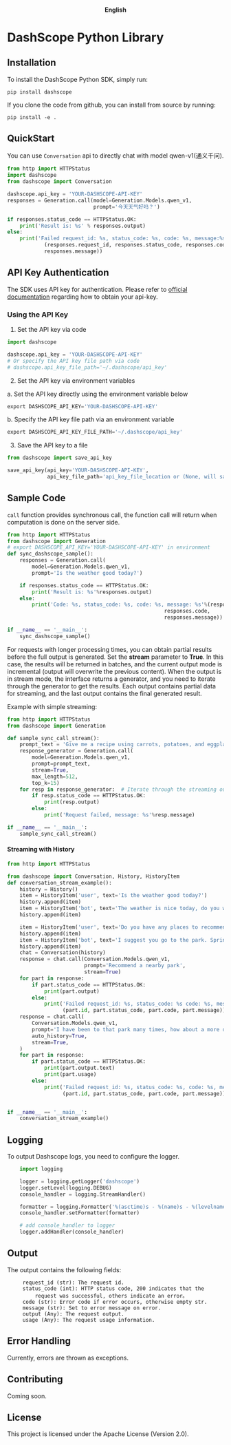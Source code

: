 <h4 align="center">
    <p>
        <b>English</b>
    <p>
</h4>


</div>

# DashScope Python Library

## Installation
To install the DashScope Python SDK, simply run:
```shell
pip install dashscope
```

If you clone the code from github, you can install from  source by running:
```shell
pip install -e .
```



## QuickStart

You can use `Conversation` api to directly chat with model qwen-v1(通义千问).

```python
from http import HTTPStatus
import dashscope
from dashscope import Conversation

dashscope.api_key = 'YOUR-DASHSCOPE-API-KEY'
responses = Generation.call(model=Generation.Models.qwen_v1,
                            prompt='今天天气好吗？')

if responses.status_code == HTTPStatus.OK:
    print('Result is: %s' % responses.output)
else:
    print('Failed request_id: %s, status_code: %s, code: %s, message:%s' %
            (responses.request_id, responses.status_code, responses.code,
            responses.message))

```

## API Key Authentication

The SDK uses API key for authentication. Please refer to [official documentation](https://dashscope.aliyun.com) regarding how to obtain your api-key.

### Using the API Key

1. Set the API key via code
```python
import dashscope

dashscope.api_key = 'YOUR-DASHSCOPE-API-KEY'
# Or specify the API key file path via code
# dashscope.api_key_file_path='~/.dashscope/api_key'

```

2. Set the API key via environment variables

a. Set the API key directly using the environment variable below

```python
export DASHSCOPE_API_KEY='YOUR-DASHSCOPE-API-KEY'
```

b. Specify the API key file path via an environment variable

```python
export DASHSCOPE_API_KEY_FILE_PATH='~/.dashscope/api_key'
```

3. Save the API key to a file
```python
from dashscope import save_api_key

save_api_key(api_key='YOUR-DASHSCOPE-API-KEY',
             api_key_file_path='api_key_file_location or (None, will save to default location "~/.dashscope/api_key"')

```


## Sample Code

`call` function provides  synchronous call, the function call will return when computation is done on the server side.

```python
from http import HTTPStatus
from dashscope import Generation
# export DASHSCOPE_API_KEY='YOUR-DASHSCOPE-API-KEY' in environment
def sync_dashscope_sample():
    responses = Generation.call(
        model=Generation.Models.qwen_v1,
        prompt='Is the weather good today?')

    if responses.status_code == HTTPStatus.OK:
        print('Result is: %s'%responses.output)
    else:
        print('Code: %s, status_code: %s, code: %s, message: %s'%(responses.status_code,
                                                   responses.code,
                                                   responses.message))

if __name__ == '__main__':
    sync_dashscope_sample()
```

For requests with longer processing times, you can obtain partial results before the full output is generated. Set the **stream** parameter to **True**. In this case, the results will be returned in batches, and the current output mode is incremental (output will overwrite the previous content). When the output is in stream mode, the interface returns a generator, and you need to iterate through the generator to get the results. Each output contains partial data for streaming, and the last output contains the final generated result.

Example with simple streaming:
```python
from http import HTTPStatus
from dashscope import Generation

def sample_sync_call_stream():
    prompt_text = 'Give me a recipe using carrots, potatoes, and eggplants'
    response_generator = Generation.call(
        model=Generation.Models.qwen_v1,
        prompt=prompt_text,
        stream=True,
        max_length=512,
        top_k=15)
    for resp in response_generator:  # Iterate through the streaming output results
        if resp.status_code == HTTPStatus.OK:
            print(resp.output)
        else:
            print('Request failed, message: %s'%resp.message)

if __name__ == '__main__':
    sample_sync_call_stream()

```
#### Streaming with History
```python
from http import HTTPStatus

from dashscope import Conversation, History, HistoryItem
def conversation_stream_example():
    history = History()
    item = HistoryItem('user', text='Is the weather good today?')
    history.append(item)
    item = HistoryItem('bot', text='The weather is nice today, do you want to go out and play?')
    history.append(item)

    item = HistoryItem('user', text='Do you have any places to recommend?')
    history.append(item)
    item = HistoryItem('bot', text='I suggest you go to the park. Spring is here, and the flowers are blooming. It is beautiful.')
    history.append(item)
    chat = Conversation(history)
    response = chat.call(Conversation.Models.qwen_v1,
                         prompt='Recommend a nearby park',
                         stream=True)
    for part in response:
        if part.status_code == HTTPStatus.OK:
            print(part.output)
        else:
            print('Failed request_id: %s, status_code: %s code: %s, message:%s' %
                  (part.id, part.status_code, part.code, part.message))
    response = chat.call(
        Conversation.Models.qwen_v1,
        prompt='I have been to that park many times, how about a more distant one?',
        auto_history=True,
        stream=True,
    )
    for part in response:
        if part.status_code == HTTPStatus.OK:
            print(part.output.text)
            print(part.usage)
        else:
            print('Failed request_id: %s, status_code: %s, code: %s, message:%s' %
                  (part.id, part.status_code, part.code, part.message))


if __name__ == '__main__':
    conversation_stream_example()


```
## Logging
To output Dashscope logs, you need to configure the logger.
```python
    import logging

    logger = logging.getLogger('dashscope')
    logger.setLevel(logging.DEBUG)
    console_handler = logging.StreamHandler()

    formatter = logging.Formatter('%(asctime)s - %(name)s - %(levelname)s - %(message)s')
    console_handler.setFormatter(formatter)

    # add console_handler to logger
    logger.addHandler(console_handler)

```

## Output
The output contains the following fields:
```
     request_id (str): The request id.
     status_code (int): HTTP status code, 200 indicates that the
         request was successful, others indicate an error。
     code (str): Error code if error occurs, otherwise empty str.
     message (str): Set to error message on error.
     output (Any): The request output.
     usage (Any): The request usage information.
```

## Error Handling
Currently, errors are thrown as exceptions.


## Contributing
Coming soon.


## License
This project is licensed under the Apache License (Version 2.0).
